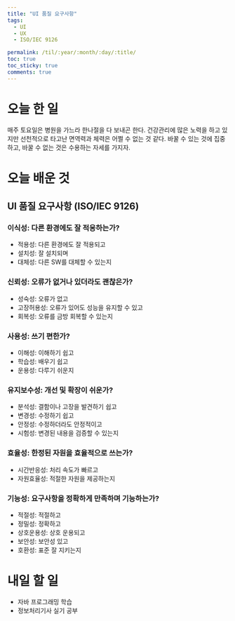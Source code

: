```yaml
---
title: "UI 품질 요구사항"
tags:
  - UI
  - UX
  - ISO/IEC 9126

permalink: /til/:year/:month/:day/:title/
toc: true
toc_sticky: true
comments: true
---
```


# 오늘 한 일
매주 토요일은 병원을 가느라 한나절을 다 보내곤 한다. 건강관리에 많은 노력을 하고 있지만 선천적으로 타고난 면역력과 체력은 어쩔 수 없는 것 같다.
바꿀 수 있는 것에 집중하고, 바꿀 수 없는 것은 수용하는 자세를 가지자.

# 오늘 배운 것

## UI 품질 요구사항 (ISO/IEC 9126)
### 이식성: 다른 환경에도 잘 적응하는가?
- 적용성: 다른 환경에도 잘 적용되고
- 설치성: 잘 설치되며
- 대체성: 다른 SW를 대체할 수 있는지

### 신뢰성: 오류가 없거나 있더라도 괜찮은가?
- 성숙성: 오류가 없고
- 고장허용성: 오류가 있어도 성능을 유지할 수 있고
- 회복성: 오류를 금방 회복할 수 있는지

### 사용성: 쓰기 편한가?
- 이해성: 이해하기 쉽고
- 학습성: 배우기 쉽고
- 운용성: 다루기 쉬운지

### 유지보수성: 개선 및 확장이 쉬운가?
- 분석성: 결함이나 고장을 발견하기 쉽고
- 변경성: 수정하기 쉽고
- 안정성: 수정하더라도 안정적이고
- 시험성: 변경된 내용을 검증할 수 있는지

### 효율성: 한정된 자원을 효율적으로 쓰는가?
- 시간반응성: 처리 속도가 빠르고
- 자원효율성: 적절한 자원을 제공하는지

### 기능성: 요구사항을 정확하게 만족하며 기능하는가?
- 적절성: 적절하고
- 정밀성: 정확하고
- 상호운용성: 상호 운용되고
- 보안성: 보안성 있고
- 호환성: 표준 잘 지키는지

# 내일 할 일
- 자바 프로그래밍 학습
- 정보처리기사 실기 공부
